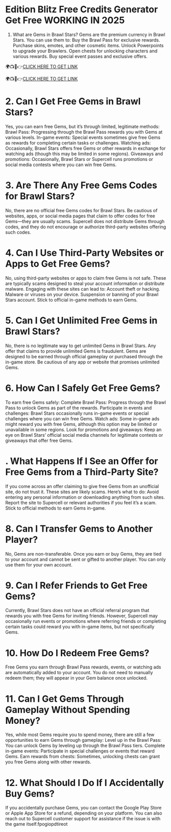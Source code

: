 # Edition Blitz Free Credits Generator Get Free WORKING IN 2025
1. What are Gems in Brawl Stars?
Gems are the premium currency in Brawl Stars. You can use them to:
Buy the Brawl Pass for exclusive rewards.
Purchase skins, emotes, and other cosmetic items.
Unlock Powerpoints to upgrade your Brawlers.
Open chests for unlocking characters and various rewards.
Buy special event passes and exclusive offers.
 
🌍📺📱👉[CLICK HERE TO GET LINK](https://cutt.ly/8e8RoWrm)

🌍📺📱👉[CLICK HERE TO GET LINK](https://cutt.ly/8e8RoWrm)
 

# 2. Can I Get Free Gems in Brawl Stars?
Yes, you can earn free Gems, but it’s through limited, legitimate methods:
Brawl Pass: Progressing through the Brawl Pass rewards you with Gems at various levels.
In-game events: Special events sometimes give free Gems as rewards for completing certain tasks or challenges.
Watching ads: Occasionally, Brawl Stars offers free Gems or other rewards in exchange for watching ads (though this may be limited in some regions).
Giveaways and promotions: Occasionally, Brawl Stars or Supercell runs promotions or social media contests where you can win free Gems.
# 3. Are There Any Free Gems Codes for Brawl Stars?
No, there are no official free Gems codes for Brawl Stars. Be cautious of websites, apps, or social media pages that claim to offer codes for free Gems—they are usually scams. Supercell does not distribute Gems through codes, and they do not encourage or authorize third-party websites offering such codes.
# 4. Can I Use Third-Party Websites or Apps to Get Free Gems?
No, using third-party websites or apps to claim free Gems is not safe. These are typically scams designed to steal your account information or distribute malware. Engaging with these sites can lead to:
Account theft or hacking.
Malware or viruses on your device.
Suspension or banning of your Brawl Stars account.
Stick to official in-game methods to earn Gems.
# 5. Can I Get Unlimited Free Gems in Brawl Stars?
No, there is no legitimate way to get unlimited Gems in Brawl Stars. Any offer that claims to provide unlimited Gems is fraudulent. Gems are designed to be earned through official gameplay or purchased through the in-game store. Be cautious of any app or website that promises unlimited Gems.
# 6. How Can I Safely Get Free Gems?
To earn free Gems safely:
Complete Brawl Pass: Progress through the Brawl Pass to unlock Gems as part of the rewards.
Participate in events and challenges: Brawl Stars occasionally runs in-game events or special challenges where you can win free Gems.
Watch ads: Some in-game ads might reward you with free Gems, although this option may be limited or unavailable in some regions.
Look for promotions and giveaways: Keep an eye on Brawl Stars’ official social media channels for legitimate contests or giveaways that offer free Gems.
# . What Happens If I See an Offer for Free Gems from a Third-Party Site?
If you come across an offer claiming to give free Gems from an unofficial site, do not trust it. These sites are likely scams. Here’s what to do:
Avoid entering any personal information or downloading anything from such sites.
Report the site to Supercell or relevant authorities if you feel it’s a scam.
Stick to official methods to earn Gems in-game.
# 8. Can I Transfer Gems to Another Player?
No, Gems are non-transferable. Once you earn or buy Gems, they are tied to your account and cannot be sent or gifted to another player. You can only use them for your own account.
# 9. Can I Refer Friends to Get Free Gems?
Currently, Brawl Stars does not have an official referral program that rewards you with free Gems for inviting friends. However, Supercell may occasionally run events or promotions where referring friends or completing certain tasks could reward you with in-game items, but not specifically Gems.
# 10. How Do I Redeem Free Gems?
Free Gems you earn through Brawl Pass rewards, events, or watching ads are automatically added to your account. You do not need to manually redeem them; they will appear in your Gem balance once unlocked.
# 11. Can I Get Gems Through Gameplay Without Spending Money?
Yes, while most Gems require you to spend money, there are still a few opportunities to earn Gems through gameplay:
Level up in the Brawl Pass: You can unlock Gems by leveling up through the Brawl Pass tiers.
Complete in-game events: Participate in special challenges or events that reward Gems.
Earn rewards from chests: Sometimes, unlocking chests can grant you free Gems along with other rewards.
# 12. What Should I Do If I Accidentally Buy Gems?
If you accidentally purchase Gems, you can contact the Google Play Store or Apple App Store for a refund, depending on your platform. You can also reach out to Supercell customer support for assistance if the issue is with the game itself.fpogiopdtireot
